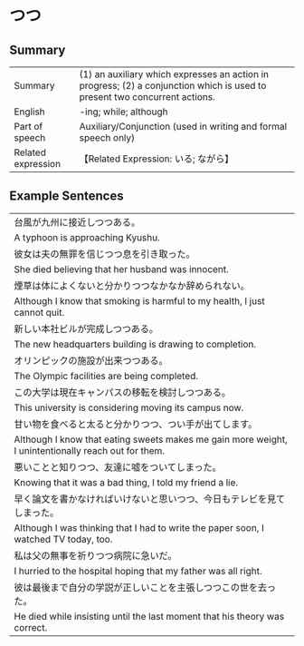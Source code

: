 # つつ

## Summary

<table><tr>   <td>Summary</td>   <td>(1) an auxiliary which expresses an action in progress; (2) a conjunction which is used to present two concurrent actions.</td></tr><tr>   <td>English</td>   <td>-ing; while; although</td></tr><tr>   <td>Part of speech</td>   <td>Auxiliary/Conjunction (used in writing and formal speech only)</td></tr><tr>   <td>Related expression</td>   <td>【Related Expression: いる; ながら】</td></tr></table>

## Example Sentences

<table><tr><td>台風が九州に接近しつつある。</td></tr><tr><td>A typhoon is approaching Kyushu.</td></tr><tr><td>彼女は夫の無罪を信じつつ息を引き取った。</td></tr><tr><td>She died believing that her husband was innocent.</td></tr><tr><td>煙草は体によくないと分かりつつなかなか辞められない。</td></tr><tr><td>Although I know that smoking is harmful to my health, I just cannot quit.</td></tr><tr><td>新しい本社ビルが完成しつつある。</td></tr><tr><td>The new headquarters building is drawing to completion.</td></tr><tr><td>オリンピックの施設が出来つつある。</td></tr><tr><td>The Olympic facilities are being completed.</td></tr><tr><td>この大学は現在キャンパスの移転を検討しつつある。</td></tr><tr><td>This university is considering moving its campus now.</td></tr><tr><td>甘い物を食べると太ると分かりつつ、つい手が出てします。</td></tr><tr><td>Although I know that eating sweets makes me gain more weight, I unintentionally reach out for them.</td></tr><tr><td>悪いことと知りつつ、友達に嘘をついてしまった。</td></tr><tr><td>Knowing that it was a bad thing, I told my friend a lie.</td></tr><tr><td>早く論文を書かなければいけないと思いつつ、今日もテレビを見てしまった。</td></tr><tr><td>Although I was thinking that I had to write the paper soon, I watched TV today, too.</td></tr><tr><td>私は父の無事を祈りつつ病院に急いだ。</td></tr><tr><td>I hurried to the hospital hoping that my father was all right.</td></tr><tr><td>彼は最後まで自分の学説が正しいことを主張しつつこの世を去った。</td></tr><tr><td>He died while insisting until the last moment that his theory was correct.</td></tr></table>


